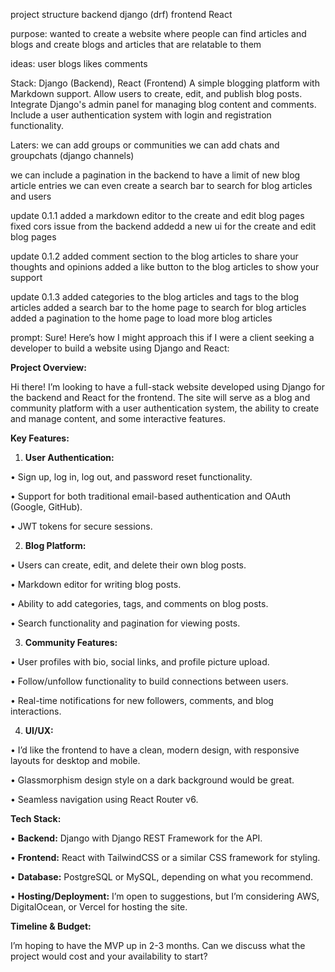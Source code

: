 project structure
backend django (drf)
frontend React




purpose:
wanted to create a website where people can find articles and blogs
and create blogs and articles that are relatable to them

ideas:
user blogs likes comments



Stack: Django (Backend), React (Frontend)
A simple blogging platform with Markdown support. Allow users to create, edit, and publish blog posts. Integrate Django's admin panel for managing blog content and comments. Include a user authentication system with login and registration functionality.


Laters:
we can add groups or communities
we can add chats and groupchats (django channels)



we can include a pagination in the backend to have a limit of new blog article entries
we can even create a search bar to search for blog articles and users



update 0.1.1
added a markdown editor to the create and edit blog pages
fixed cors issue from the backend
addedd a new ui for the create and edit blog pages


update 0.1.2
added comment section to the blog articles to share your thoughts and opinions
added a like button to the blog articles to show your support

update 0.1.3
added categories to the blog articles and tags to the blog articles
added a search bar to the home page to search for blog articles
added a pagination to the home page to load more blog articles



prompt:
Sure! Here’s how I might approach this if I were a client seeking a developer to build a website using Django and React:

**Project Overview:**

Hi there! I’m looking to have a full-stack website developed using Django for the backend and React for the frontend. The site will serve as a blog and community platform with a user authentication system, the ability to create and manage content, and some interactive features.

**Key Features:**

1.	**User Authentication:**

•	Sign up, log in, log out, and password reset functionality.

•	Support for both traditional email-based authentication and OAuth (Google, GitHub).

•	JWT tokens for secure sessions.

2.	**Blog Platform:**

•	Users can create, edit, and delete their own blog posts.

•	Markdown editor for writing blog posts.

•	Ability to add categories, tags, and comments on blog posts.

•	Search functionality and pagination for viewing posts.

3.	**Community Features:**

•	User profiles with bio, social links, and profile picture upload.

•	Follow/unfollow functionality to build connections between users.

•	Real-time notifications for new followers, comments, and blog interactions.

4.	**UI/UX:**

•	I’d like the frontend to have a clean, modern design, with responsive layouts for desktop and mobile.

•	Glassmorphism design style on a dark background would be great.

•	Seamless navigation using React Router v6.

**Tech Stack:**

•	**Backend:** Django with Django REST Framework for the API.

•	**Frontend:** React with TailwindCSS or a similar CSS framework for styling.

•	**Database:** PostgreSQL or MySQL, depending on what you recommend.

•	**Hosting/Deployment:** I’m open to suggestions, but I’m considering AWS, DigitalOcean, or Vercel for hosting the site.

**Timeline & Budget:**

I’m hoping to have the MVP up in 2-3 months. Can we discuss what the project would cost and your availability to start?